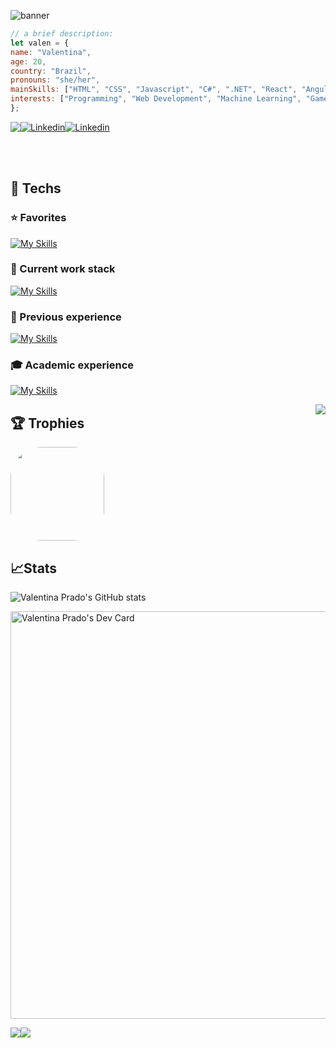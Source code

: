 ![banner](https://github.com/user-attachments/assets/63f5e53c-f4f3-4a73-b4e6-3712aa69bdc2)




 
```javascript  
// a brief description:
let valen = {
name: "Valentina",
age: 20,
country: "Brazil",
pronouns: "she/her",
mainSkills: ["HTML", "CSS", "Javascript", "C#", ".NET", "React", "Angular", "SQL", "MySQL", "Digibee" ],
interests: ["Programming", "Web Development", "Machine Learning", "GameDev", "Communication"]
};
```
<div>
<p align="center" style="display: flex;">
 <a href = "mailto:valentinacorradiniprado@gmail.com"><img src="https://img.shields.io/badge/-Gmail-%23333?style=for-the-badge&logo=gmail&logoColor=white" target="_blank"></a>
<a href="https://www.linkedin.com/in/valentinacprado"><img src="https://img.shields.io/badge/LinkedIn-0077B5?style=for-the-badge&logo=linkedin&logoColor=white" alt="Linkedin"/></a>
<a href="https://medium.com/@valentinacorradiniprado"><img src="https://img.shields.io/badge/Medium-12100E?style=for-the-badge&logo=medium&logoColor=white" alt="Linkedin"/></a>
</p>
 </div>
</div>
 <br /> <br />


## 🎯 Techs 


### ⭐ Favorites

[![My Skills](https://skillicons.dev/icons?i=js,ts,html,css,react,next,angular,bootstrap,md,figma,git&theme=dark)](https://skills.thijs.gg)

### 💼 Current work stack

[![My Skills](https://skillicons.dev/icons?i=py,angular,git,aws,java,spring&theme=dark)](https://skills.thijs.gg)

### 🛄 Previous experience
[![My Skills](https://skillicons.dev/icons?i=next,react,ts,cs,docker&theme=dark)](https://skills.thijs.gg)


### 🎓 Academic experience
[![My Skills](https://skillicons.dev/icons?i=php,py,c,arduino,godot&theme=dark)](https://skills.thijs.gg)

<img align="right" src="https://user-images.githubusercontent.com/85965282/149155028-421df241-3b9b-4959-b089-02e94ca326f2.gif">

  
## 🏆 Trophies 
  <img src="https://github-profile-trophy.vercel.app/?username=valencprado&theme=dark&column=7" height="150" style="border-radius:50px;"/>

## 📈Stats
![Valentina Prado's GitHub stats](https://github-readme-stats-git-masterrstaa-rickstaa.vercel.app/api?username=valencprado&count_private=true&show_icons=true&theme=great-gatsby)

<a href="https://app.daily.dev/valentinaprado"><img src="https://api.daily.dev/devcards/v2/lKswsC4g2HZv4FXDUSWiQ.png?type=wide&r=itj" width="652" alt="Valentina Prado's Dev Card"/></a>


 
 </div>
<div style="display: flex">
 
<img src="https://c.tenor.com/IVCnKbtTeRQAAAAC/programming-computer.gif"> 

<img src="https://user-images.githubusercontent.com/49248449/144116426-307bc795-ce75-4690-9cb1-4a0a3a258647.png" style="max-width: 100%;">
</div>
